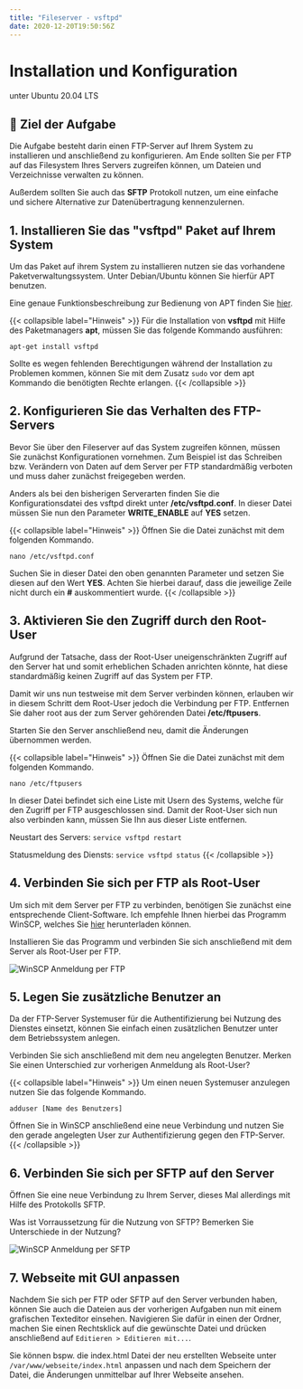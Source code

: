 ```yaml
---
title: "Fileserver - vsftpd"
date: 2020-12-20T19:50:56Z
---
```


# Installation und Konfiguration

unter Ubuntu 20.04 LTS

## 🚀 Ziel der Aufgabe

Die Aufgabe besteht darin einen FTP-Server auf Ihrem System zu installieren und anschließend zu konfigurieren. Am Ende sollten Sie per FTP auf das Filesystem Ihres Servers zugreifen können, um Dateien und Verzeichnisse verwalten zu können.

Außerdem sollten Sie auch das **SFTP** Protokoll nutzen, um eine einfache und sichere Alternative zur Datenübertragung kennenzulernen.

## 1. Installieren Sie das "vsftpd" Paket auf Ihrem System

Um das Paket auf ihrem System zu installieren nutzen sie das vorhandene Paketverwaltungssystem. Unter Debian/Ubuntu können Sie hierfür APT benutzen.

Eine genaue Funktionsbeschreibung zur Bedienung von APT finden Sie [hier](https://wiki.ubuntuusers.de/apt/apt/).

{{< collapsible label="Hinweis" >}}
Für die Installation von **vsftpd** mit Hilfe des Paketmanagers **apt**, müssen Sie das folgende Kommando ausführen:

`apt-get install vsftpd`

Sollte es wegen fehlenden Berechtigungen während der Installation zu Problemen kommen, können Sie mit dem Zusatz `sudo` vor dem apt Kommando die benötigten Rechte erlangen.
{{< /collapsible >}}

## 2. Konfigurieren Sie das Verhalten des FTP-Servers

Bevor Sie über den Fileserver auf das System zugreifen können, müssen Sie zunächst Konfigurationen vornehmen. Zum Beispiel ist das Schreiben bzw. Verändern von Daten auf dem Server per FTP standardmäßig verboten und muss daher zunächst freigegeben werden.

Anders als bei den bisherigen Serverarten finden Sie die Konfigurationsdatei des vsftpd direkt unter **/etc/vsftpd.conf**. In dieser Datei müssen Sie nun den Parameter **WRITE_ENABLE** auf **YES** setzen.

{{< collapsible label="Hinweis" >}}
Öffnen Sie die Datei zunächst mit dem folgenden Kommando.

`nano /etc/vsftpd.conf`

Suchen Sie in dieser Datei den oben genannten Parameter und setzen Sie diesen auf den Wert **YES**. Achten Sie hierbei darauf, dass die jeweilige Zeile nicht durch ein **#** auskommentiert wurde.
{{< /collapsible >}}

## 3. Aktivieren Sie den Zugriff durch den Root-User

Aufgrund der Tatsache, dass der Root-User uneigenschränkten Zugriff auf den Server hat und somit erheblichen Schaden anrichten könnte, hat diese standardmäßig keinen Zugriff auf das System per FTP.

Damit wir uns nun testweise mit dem Server verbinden können, erlauben wir in diesem Schritt dem Root-User jedoch die Verbindung per FTP. Entfernen Sie daher root aus der zum Server gehörenden Datei **/etc/ftpusers**.

Starten Sie den Server anschließend neu, damit die Änderungen übernommen werden.

{{< collapsible label="Hinweis" >}}
Öffnen Sie die Datei zunächst mit dem folgenden Kommando.

`nano /etc/ftpusers`

In dieser Datei befindet sich eine Liste mit Usern des Systems, welche für den Zugriff per FTP ausgeschlossen sind. Damit der Root-User sich nun also verbinden kann, müssen Sie Ihn aus dieser Liste entfernen.

Neustart des Servers: `service vsftpd restart`

Statusmeldung des Diensts: `service vsftpd status`
{{< /collapsible >}}

## 4. Verbinden Sie sich per FTP als Root-User

Um sich mit dem Server per FTP zu verbinden, benötigen Sie zunächst eine entsprechende Client-Software. Ich empfehle Ihnen hierbei das Programm WinSCP, welches Sie [hier](https://winscp.net/eng/download.php) herunterladen können.

Installieren Sie das Programm und verbinden Sie sich anschließend mit dem Server als Root-User per FTP.

![WinSCP Anmeldung per FTP](/itadm/images/winscp_ftp.png)

## 5. Legen Sie zusätzliche Benutzer an

Da der FTP-Server Systemuser für die Authentifizierung bei Nutzung des Dienstes einsetzt, können Sie einfach einen zusätzlichen Benutzer unter dem Betriebssystem anlegen.

Verbinden Sie sich anschließend mit dem neu angelegten Benutzer. Merken Sie einen Unterschied zur vorherigen Anmeldung als Root-User?

{{< collapsible label="Hinweis" >}}
Um einen neuen Systemuser anzulegen nutzen Sie das folgende Kommando.

`adduser [Name des Benutzers]`

Öffnen Sie in WinSCP anschließend eine neue Verbindung und nutzen Sie den gerade angelegten User zur Authentifizierung gegen den FTP-Server.
{{< /collapsible >}}

## 6. Verbinden Sie sich per SFTP auf den Server
Öffnen Sie eine neue Verbindung zu Ihrem Server, dieses Mal allerdings mit Hilfe des Protokolls SFTP.

Was ist Vorraussetzung für die Nutzung von SFTP? Bemerken Sie Unterschiede in der Nutzung?

![WinSCP Anmeldung per SFTP](/itadm/images/winscp_sftp.png)

## 7. Webseite mit GUI anpassen
Nachdem Sie sich per FTP oder SFTP auf den Server verbunden haben, können Sie auch die Dateien aus der vorherigen Aufgaben nun mit einem grafischen Texteditor einsehen. Navigieren Sie dafür in einen der Ordner, machen Sie einen Rechtsklick auf die gewünschte Datei und drücken anschließend auf `Editieren > Editieren mit...`.

Sie können bspw. die index.html Datei der neu erstellten Webseite unter `/var/www/webseite/index.html` anpassen und nach dem Speichern der Datei, die Änderungen unmittelbar auf Ihrer Webseite ansehen.

